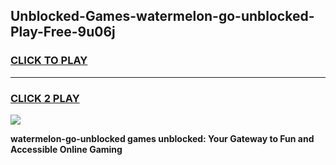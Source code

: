 
## Unblocked-Games-watermelon-go-unblocked-Play-Free-9u06j
<h3>
<a href="https://premium76.site?title=watermelon-go-unblocked&ref=10A">CLICK TO PLAY</a></h3>
<hr>

<h3>
<a href="https://premium76.site?title=watermelon-go-unblocked&ref=10A">CLICK 2 PLAY</a>
  
</h3>

<a href="https://premium76.site?title=watermelon-go-unblocked&ref=10A"><img src="https://clearcache.store/games.png"></a>


**watermelon-go-unblocked games unblocked: Your Gateway to Fun and Accessible Online Gaming**
